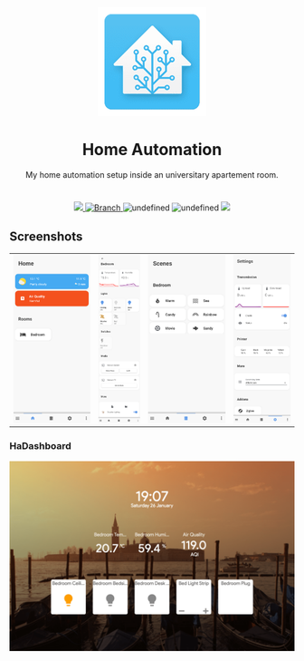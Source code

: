 <p align=center>
  <img src="assets/haicon.png"/>
  <h1 align=center>Home Automation</h1>
  <p align=center>My home automation setup inside an universitary apartement room.</p>
</p>
<h1></h1>
<p align=center>
  <a href="https://travis-ci.org/eliseomartelli/HomeAutomation-Config">
    <img src="https://travis-ci.org/eliseomartelli/HomeAutomation-Config.svg?branch=master"/>
  </a>
  <a href="https://github.com/eliseomartelli/HomeAutomation-Config/tree/master">
    <img src="https://img.shields.io/badge/Branch-master-green.svg?longCache=true"
        alt="Branch">
  </a>
  <img alt="undefined" src="https://img.shields.io/github/last-commit/eliseomartelli/HomeAutomation-Config.svg">
  <img alt="undefined" src="https://img.shields.io/github/license/eliseomartelli/HomeAutomation-Config.svg">
  <img src="https://img.shields.io/badge/haversion-0.93.1-blue.svg">
</p>

## Screenshots 
| | | | |
|---|---|---|---|
|![](assets/ha1.png)|![](assets/ha2.png)|![](assets/ha3.png)|![](assets/ha4.png)|

### HaDashboard  

![](assets/hadashboard-min.png)
